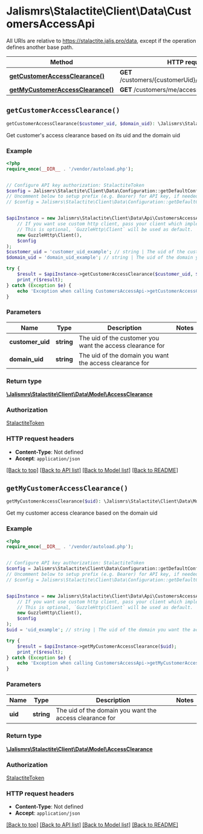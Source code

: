 # Jalismrs\Stalactite\Client\Data\CustomersAccessApi

All URIs are relative to https://stalactite.jalis.pro/data, except if the operation defines another base path.

| Method | HTTP request | Description |
| ------------- | ------------- | ------------- |
| [**getCustomerAccessClearance()**](CustomersAccessApi.md#getCustomerAccessClearance) | **GET** /customers/{customerUid}/access/{domainUid} |  |
| [**getMyCustomerAccessClearance()**](CustomersAccessApi.md#getMyCustomerAccessClearance) | **GET** /customers/me/access/{uid} |  |


## `getCustomerAccessClearance()`

```php
getCustomerAccessClearance($customer_uid, $domain_uid): \Jalismrs\Stalactite\Client\Data\Model\AccessClearance
```



Get customer's access clearance based on its uid and the domain uid

### Example

```php
<?php
require_once(__DIR__ . '/vendor/autoload.php');


// Configure API key authorization: StalactiteToken
$config = Jalismrs\Stalactite\Client\Data\Configuration::getDefaultConfiguration()->setApiKey('X-API-TOKEN', 'YOUR_API_KEY');
// Uncomment below to setup prefix (e.g. Bearer) for API key, if needed
// $config = Jalismrs\Stalactite\Client\Data\Configuration::getDefaultConfiguration()->setApiKeyPrefix('X-API-TOKEN', 'Bearer');


$apiInstance = new Jalismrs\Stalactite\Client\Data\Api\CustomersAccessApi(
    // If you want use custom http client, pass your client which implements `GuzzleHttp\ClientInterface`.
    // This is optional, `GuzzleHttp\Client` will be used as default.
    new GuzzleHttp\Client(),
    $config
);
$customer_uid = 'customer_uid_example'; // string | The uid of the customer you want the access clearance for
$domain_uid = 'domain_uid_example'; // string | The uid of the domain you want the access clearance for

try {
    $result = $apiInstance->getCustomerAccessClearance($customer_uid, $domain_uid);
    print_r($result);
} catch (Exception $e) {
    echo 'Exception when calling CustomersAccessApi->getCustomerAccessClearance: ', $e->getMessage(), PHP_EOL;
}
```

### Parameters

| Name | Type | Description  | Notes |
| ------------- | ------------- | ------------- | ------------- |
| **customer_uid** | **string**| The uid of the customer you want the access clearance for | |
| **domain_uid** | **string**| The uid of the domain you want the access clearance for | |

### Return type

[**\Jalismrs\Stalactite\Client\Data\Model\AccessClearance**](../Model/AccessClearance.md)

### Authorization

[StalactiteToken](../../README.md#StalactiteToken)

### HTTP request headers

- **Content-Type**: Not defined
- **Accept**: `application/json`

[[Back to top]](#) [[Back to API list]](../../README.md#endpoints)
[[Back to Model list]](../../README.md#models)
[[Back to README]](../../README.md)

## `getMyCustomerAccessClearance()`

```php
getMyCustomerAccessClearance($uid): \Jalismrs\Stalactite\Client\Data\Model\AccessClearance
```



Get my customer access clearance based on the domain uid

### Example

```php
<?php
require_once(__DIR__ . '/vendor/autoload.php');


// Configure API key authorization: StalactiteToken
$config = Jalismrs\Stalactite\Client\Data\Configuration::getDefaultConfiguration()->setApiKey('X-API-TOKEN', 'YOUR_API_KEY');
// Uncomment below to setup prefix (e.g. Bearer) for API key, if needed
// $config = Jalismrs\Stalactite\Client\Data\Configuration::getDefaultConfiguration()->setApiKeyPrefix('X-API-TOKEN', 'Bearer');


$apiInstance = new Jalismrs\Stalactite\Client\Data\Api\CustomersAccessApi(
    // If you want use custom http client, pass your client which implements `GuzzleHttp\ClientInterface`.
    // This is optional, `GuzzleHttp\Client` will be used as default.
    new GuzzleHttp\Client(),
    $config
);
$uid = 'uid_example'; // string | The uid of the domain you want the access clearance for

try {
    $result = $apiInstance->getMyCustomerAccessClearance($uid);
    print_r($result);
} catch (Exception $e) {
    echo 'Exception when calling CustomersAccessApi->getMyCustomerAccessClearance: ', $e->getMessage(), PHP_EOL;
}
```

### Parameters

| Name | Type | Description  | Notes |
| ------------- | ------------- | ------------- | ------------- |
| **uid** | **string**| The uid of the domain you want the access clearance for | |

### Return type

[**\Jalismrs\Stalactite\Client\Data\Model\AccessClearance**](../Model/AccessClearance.md)

### Authorization

[StalactiteToken](../../README.md#StalactiteToken)

### HTTP request headers

- **Content-Type**: Not defined
- **Accept**: `application/json`

[[Back to top]](#) [[Back to API list]](../../README.md#endpoints)
[[Back to Model list]](../../README.md#models)
[[Back to README]](../../README.md)
